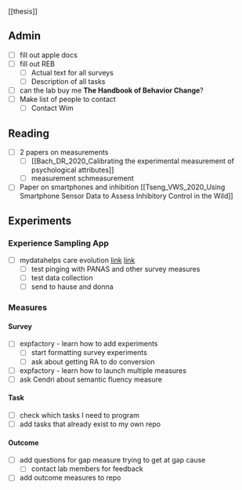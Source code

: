[[thesis]]

## Admin
- [ ] fill out apple docs
- [ ] fill out REB
	- [ ] Actual text for all surveys
	- [ ] Description of all tasks
- [ ] can the lab buy me **The Handbook of Behavior Change**?
- [ ] Make list of people to contact
	- [ ] Contact Wim

## Reading
- [ ] 2 papers on measurements
	- [ ] [[Bach_DR_2020_Calibrating  the  experimental  measurement  of  psychological  attributes]]
	- [ ] measurement schmeasurement
- [ ] Paper on smartphones and inhibition [[Tseng_VWS_2020_Using  Smartphone  Sensor  Data  to  Assess  Inhibitory  Control  in the  Wild]]

## Experiments


### Experience Sampling App
- [ ] mydatahelps care evolution [link](https://careevolution.com/rkstudio/faq.html#additional) [link](https://rkstudio.careevolution.com/inv/identityserver/local/login?signInId=f808157081158c5ffa7459dc254f4a0e)
	- [ ] test pinging with PANAS and other survey measures
	- [ ] test data collection
	- [ ] send to hause and donna

### Measures
#### Survey
- [ ] expfactory - learn how to add experiments
	- [ ] start formatting survey experiments
	- [ ] ask about getting RA to do conversion
- [ ] expfactory - learn how to launch multiple measures
- [ ] ask Cendri about semantic fluency measure

#### Task
- [ ] check which tasks I need to program
- [ ] add tasks that already exist to my own repo

#### Outcome
- [ ] add questions for gap measure trying to get at gap cause
	- [ ] contact lab members for feedback
- [ ] add outcome measures to repo